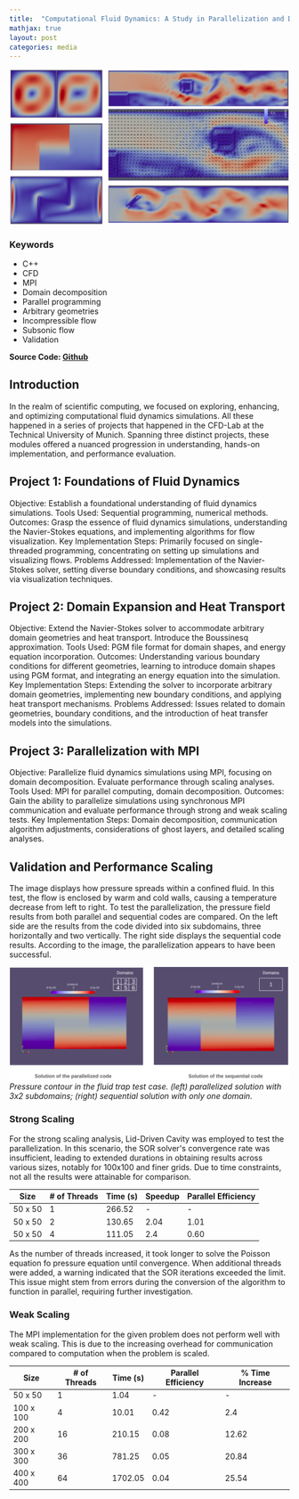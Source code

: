```yaml
---
title:  "Computational Fluid Dynamics: A Study in Parallelization and Domain Expansion"
mathjax: true
layout: post
categories: media
---
```


![cover image](/images/cfdlab_cover.png)

### Keywords
- C++
- CFD
- MPI
- Domain decomposition
- Parallel programming
- Arbitrary geometries
- Incompressible flow
- Subsonic flow
- Validation


**Source Code: [Github](https://github.com/Erfan-Mashayekh/cfd-lab-project)**

## Introduction

In the realm of scientific computing, we focused on exploring, enhancing, and optimizing computational fluid dynamics simulations. All these happened in a series of projects that happened in the CFD-Lab at the Technical University of Munich. Spanning three distinct projects, these modules offered a nuanced progression in understanding, hands-on implementation, and performance evaluation.

## Project 1: Foundations of Fluid Dynamics
Objective: Establish a foundational understanding of fluid dynamics simulations.
Tools Used: Sequential programming, numerical methods.
Outcomes: Grasp the essence of fluid dynamics simulations, understanding the Navier-Stokes equations, and implementing algorithms for flow visualization.
Key Implementation Steps: Primarily focused on single-threaded programming, concentrating on setting up simulations and visualizing flows.
Problems Addressed: Implementation of the Navier-Stokes solver, setting diverse boundary conditions, and showcasing results via visualization techniques.

## Project 2: Domain Expansion and Heat Transport
Objective: Extend the Navier-Stokes solver to accommodate arbitrary domain geometries and heat transport. Introduce the Boussinesq approximation.
Tools Used: PGM file format for domain shapes, and energy equation incorporation.
Outcomes: Understanding various boundary conditions for different geometries, learning to introduce domain shapes using PGM format, and integrating an energy equation into the simulation.
Key Implementation Steps: Extending the solver to incorporate arbitrary domain geometries, implementing new boundary conditions, and applying heat transport mechanisms.
Problems Addressed: Issues related to domain geometries, boundary conditions, and the introduction of heat transfer models into the simulations.

## Project 3: Parallelization with MPI
Objective: Parallelize fluid dynamics simulations using MPI, focusing on domain decomposition. Evaluate performance through scaling analyses.
Tools Used: MPI for parallel computing, domain decomposition.
Outcomes: Gain the ability to parallelize simulations using synchronous MPI communication and evaluate performance through strong and weak scaling tests.
Key Implementation Steps: Domain decomposition, communication algorithm adjustments, considerations of ghost layers, and detailed scaling analyses.


## Validation and Performance Scaling


The image displays how pressure spreads within a confined fluid. In this test, the flow is enclosed by warm and cold walls, causing a temperature decrease from left to right. To test the parallelization, the pressure field results from both parallel and sequential codes are compared. On the left side are the results from the code divided into six subdomains, three horizontally and two vertically. The right side displays the sequential code results. According to the image, the parallelization appears to have been successful. 

![parallelization comparison](/images/cfdlab_fluidtrap.png)
*Pressure contour in the fluid trap test case. (left) parallelized solution with 3x2 subdomains; (right) sequential solution with only one domain.*

### Strong Scaling

For the strong scaling analysis, Lid-Driven Cavity was employed to test the parallelization. In this scenario, the SOR solver's convergence rate was insufficient, leading to extended durations in obtaining results across various sizes, notably for 100x100 and finer grids. Due to time constraints, not all the results were attainable for comparison.

| Size             | # of Threads | Time (s) | Speedup | Parallel Efficiency |
|------------------|--------------|----------|---------|---------------------|
| 50 x 50          | 1            | 266.52   | -       | -                   |
| 50 x 50          | 2            | 130.65   | 2.04    | 1.01                |
| 50 x 50          | 4            | 111.05   | 2.4     | 0.60                |

As the number of threads increased, it took longer to solve the Poisson equation fo pressure equation until convergence. When additional threads were added, a warning indicated that the SOR iterations exceeded the limit. This issue might stem from errors during the conversion of the algorithm to function in parallel, requiring further investigation.

### Weak Scaling

The MPI implementation for the given problem does not perform well with weak scaling. This is due to the increasing overhead for communication compared to computation when the problem is scaled.

| Size      | # of Threads | Time (s) | Parallel Efficiency | % Time Increase |
|-----------|--------------|----------|---------------------|-----------------|
| 50 x 50   | 1            | 1.04     | -                   | -               |
| 100 x 100 | 4            | 10.01    | 0.42                | 2.4             |
| 200 x 200 | 16           | 210.15   | 0.08                | 12.62           |
| 300 x 300 | 36           | 781.25   | 0.05                | 20.84           |
| 400 x 400 | 64           | 1702.05  | 0.04                | 25.54           |



